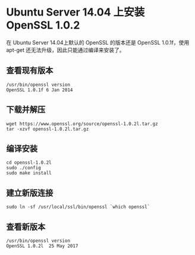 # Ubuntu Server 14.04 上安装 OpenSSL 1.0.2
在 Ubuntu Server 14.04上默认的 OpenSSL 的版本还是 OpenSSL 1.0.1f，使用 apt-get 还无法升级，因此只能通过编译来安装了。

## 查看现有版本

``` shell
/usr/bin/openssl version
OpenSSL 1.0.1f 6 Jan 2014
```

## 下载并解压

``` shell
wget https://www.openssl.org/source/openssl-1.0.2l.tar.gz
tar -xzvf openssl-1.0.2l.tar.gz
```

## 编译安装

``` shell
cd openssl-1.0.2l
sudo ./config
sudo make install
```

## 建立新版连接

``` shell
sudo ln -sf /usr/local/ssl/bin/openssl `which openssl`
```

## 查看新版本

``` shell
/usr/bin/openssl version
OpenSSL 1.0.2l  25 May 2017
```
